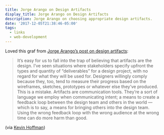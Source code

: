 ```yaml
---
title: Jorge Arango on Design Artifacts
display_title: Jorge Arango on Design Artifacts
description: Jorge Arango on choosing appropriate design artifacts.
date: '2017-12-05T21:38:46-05:00'
tags:
  - links
  - web-development
---
```

Loved this graf from [Jorge Arango’s post on design artifacts](https://jarango.com/2017/12/05/whats-the-purpose-of-design-artifacts/):

> It’s easy for us to fall into the trap of believing that artifacts are the design. I’ve seen situations where stakeholders specify upfront the types and quantity of “deliverables” for a design project, with no regard for what they will be used for. Designers willingly comply because they, too, tend to measure their progress based on the wireframes, sketches, prototypes or whatever else they’ve produced. This is a mistake. Artifacts are communication tools. They’re a sort of language we employ when communicating intent; a means to create ​a feedback loop between the design team and others in the world — which is to say, a means for bringing others into the design team. Using the wrong feedback loop with the wrong audience at the wrong time can do more harm than good.

(via [Kevin Hoffman](https://twitter.com/kevinmhoffman))
